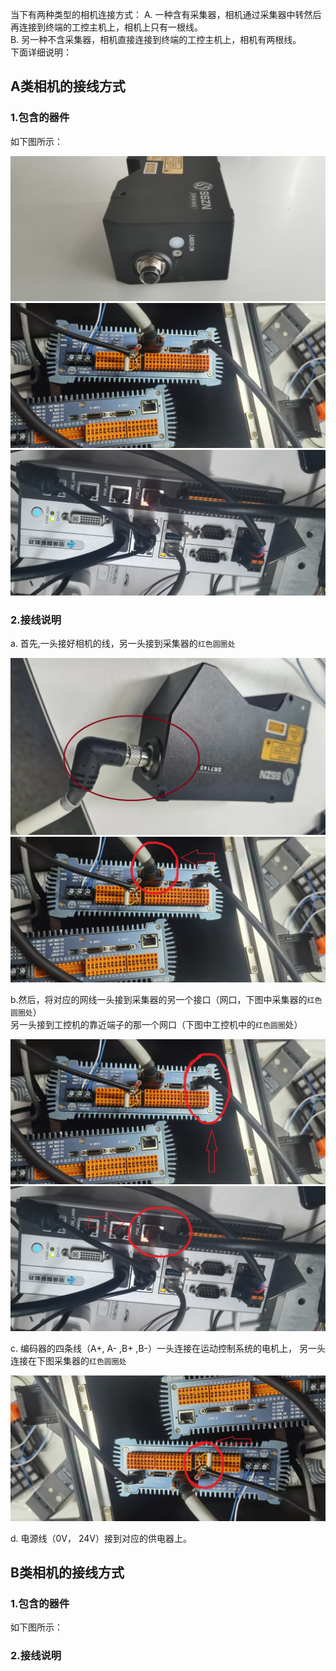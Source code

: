 
当下有两种类型的相机连接方式：
A. 一种含有采集器，相机通过采集器中转然后再连接到终端的工控主机上，相机上只有一根线。<br>
B. 另一种不含采集器，相机直接连接到终端的工控主机上，相机有两根线。<br>
下面详细说明：

## A类相机的接线方式

### 1.包含的器件

如下图所示：

![一口相机](camera_01.jpg)
![ 采集器](采集器.jpg)
![工控机](工控机.jpg)

### 2.接线说明

a. 首先,一头接好相机的线，另一头接到采集器的`红色圆圈处`

![第一类相机](camera_1.jpg)
![相机连采集器](1-1.jpg)


b.然后，将对应的网线一头接到采集器的另一个接口（网口，下图中采集器的`红色圆圈处`）<br>
另一头接到工控机的靠近端子的那一个网口（下图中工控机中的`红色圆圈`处）

![采集器连工控机](01.jpg)
![工控机1](2-1.jpg)


c. 编码器的四条线（A+, A- ,B+ ,B-）一头连接在运动控制系统的电机上， 另一头连接在下图采集器的`红色圆圈处`

![编码器的接线](03.jpg)

d. 电源线（0V， 24V）接到对应的供电器上。


## B类相机的接线方式

### 1.包含的器件

如下图所示：


### 2.接线说明




